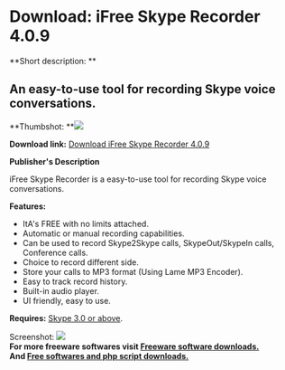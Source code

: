 # Download: iFree Skype Recorder 4.0.9

**Short description: **

## An easy-to-use tool for recording Skype voice conversations.

  
**Thumbshot: **![](http://www.freewarefiles.com/screenshot/ifreeskyperecord_md.jpg)   
  
**Download link:** [Download iFree Skype Recorder 4.0.9](http://freesoftwares.boysofts.com/IFree-Skype-Recorder_program_55122.html)  
  

**Publisher's Description**  
  

iFree Skype Recorder is a easy-to-use tool for recording Skype voice
conversations.

**Features:**

  * ItA's FREE with no limits attached. 
  * Automatic or manual recording capabilities. 
  * Can be used to record Skype2Skype calls, SkypeOut/SkypeIn calls, Conference calls. 
  * Choice to record different side. 
  * Store your calls to MP3 format (Using Lame MP3 Encoder). 
  * Easy to track record history. 
  * Built-in audio player. 
  * UI friendly, easy to use. 

**Requires:** [Skype 3.0 or above](http://www.freewarefiles.com/Skype_program_9150.html).

  
  
Screenshot: ![](http://www.freewarefiles.com/screenshot/ifreeskyperecord.jpg)  
**For more freeware softwares visit [Freeware software downloads.](http://freesoftwares.boysofts.com/)**   
**And [Free softwares and php script downloads.](http://www.boysofts.com/)**

